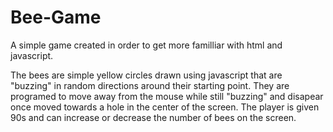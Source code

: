 # Bee-Game
A simple game created in order to get more familliar with html and javascript.

The bees are simple yellow circles drawn using javascript that are "buzzing" in random directions around their starting point. 
They are programed to move away from the mouse while still "buzzing" and disapear once moved towards a hole in the center of the screen. The player is given 90s and can increase or decrease the number of bees on the screen. 
